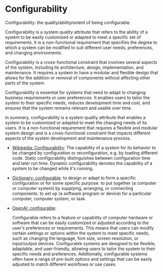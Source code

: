 # Configurability

Configurability: the quality/ability/extent of being configurable.

<div data-chatgpt-prompt="explain configurability (system quality attribute, cross-functional constraint, non-functional requirement)">Configurability is a system quality attribute that refers to the ability of a system to be easily customized or adapted to meet a specific set of requirements. It is a non-functional requirement that specifies the degree to which a system can be modified to suit different user needs, preferences, and changing environments.

Configurability is a cross-functional constraint that involves several aspects of the system, including its architecture, design, implementation, and maintenance. It requires a system to have a modular and flexible design that allows for the addition or removal of components without affecting other parts of the system.

Configurability is essential for systems that need to adapt to changing business requirements or user preferences. It enables users to tailor the system to their specific needs, reduces development time and cost, and ensures that the system remains relevant and usable over time. 

In summary, configurability is a system quality attribute that enables a system to be customized or adapted to meet the changing needs of its users. It is a non-functional requirement that requires a flexible and modular system design and is a cross-functional constraint that impacts different aspects of the system development and maintenance process.</div>

* [Wikipedia: Configurability](https://wikipedia.org/wiki/Configurability): The capability of a system for its behavior to be changed by configuration or reconfiguration, e.g. by loading different code. Static configurability distinguishes between configuration time and later run time. Dynamic configurability denotes the capability of a system to be changed while it's running.

* [Dictionary: configurable](https://www.dictionary.com/browse/configurable): to design or adapt to form a specific configuration or for some specific purpose. to put together (a computer or computer system) by supplying, arranging, or connecting components. to set up (a software program or device) for a particular computer, computer system, or task.

* [OpenAI: configurable](https:://openai.com): <div data-chatgpt-prompt="define configurable (computers and software)">Configurable refers to a feature or capability of computer hardware or software that can be easily customized or adjusted according to the user's preferences or requirements. This means that users can modify certain settings or options within the system to meet specific needs, such as changing the language, font size, screen resolution, or input/output devices. Configurable systems are designed to be flexible, adaptable, and user-friendly, allowing users to tailor the system to their specific needs and preferences. Additionally, configurable systems often have a range of pre-built options and settings that can be easily adjusted to match different workflows or use cases.</div>
